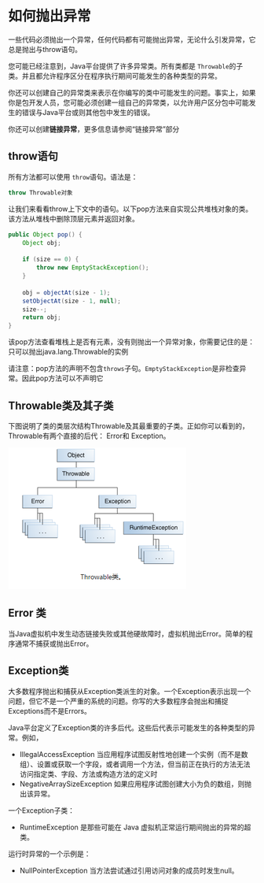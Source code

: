 # 如何抛出异常
一些代码必须抛出一个异常，任何代码都有可能抛出异常，无论什么引发异常，它总是抛出与throw语句。

您可能已经注意到，Java平台提供了许多异常类。所有类都是 `Throwable`的子类。并且都允许程序区分在程序执行期间可能发生的各种类型的异常。

你还可以创建自己的异常类来表示在你编写的类中可能发生的问题。事实上，如果你是包开发人员，您可能必须创建一组自己的异常类，以允许用户区分包中可能发生的错误与Java平台或则其他包中发生的错误。

你还可以创建**链接异常**，更多信息请参阅“链接异常”部分

## throw语句
所有方法都可以使用 `throw`语句。语法是：
```java
throw Throwable对象
```

让我们来看看throw上下文中的语句。以下pop方法来自实现公共堆栈对象的类。该方法从堆栈中删除顶层元素并返回对象。

```java
public Object pop() {
    Object obj;

    if (size == 0) {
        throw new EmptyStackException();
    }

    obj = objectAt(size - 1);
    setObjectAt(size - 1, null);
    size--;
    return obj;
}
```

该pop方法查看堆栈上是否有元素，没有则抛出一个异常对象，你需要记住的是：只可以抛出java.lang.Throwable的实例

请注意：pop方法的声明不包含`throws`子句。`EmptyStackException`是非检查异常。因此pop方法可以不声明它

## Throwable类及其子类
下图说明了类的类层次结构Throwable及其最重要的子类。正如你可以看到的，Throwable有两个直接的后代： Error和 Exception。

![](/assets/essential/exceptions/exceptions-throwable.png)

## Error 类

当Java虚拟机中发生动态链接失败或其他硬故障时，虚拟机抛出Error。简单的程序通常不捕获或抛出Error。


## Exception类

大多数程序抛出和捕获从Exception类派生的对象。一个Exception表示出现一个问题，但它不是一个严重的系统的问题。你写的大多数程序会抛出和捕捉Exceptions而不是Errors。

Java平台定义了Exception类的许多后代。这些后代表示可能发生的各种类型的异常。例如，
- IllegalAccessException 当应用程序试图反射性地创建一个实例（而不是数组）、设置或获取一个字段，或者调用一个方法，但当前正在执行的方法无法访问指定类、字段、方法或构造方法的定义时
- NegativeArraySizeException 如果应用程序试图创建大小为负的数组，则抛出该异常。 

一个Exception子类：
- RuntimeException 是那些可能在 Java 虚拟机正常运行期间抛出的异常的超类。

运行时异常的一个示例是：
- NullPointerException 当方法尝试通过引用访问对象的成员时发生null。